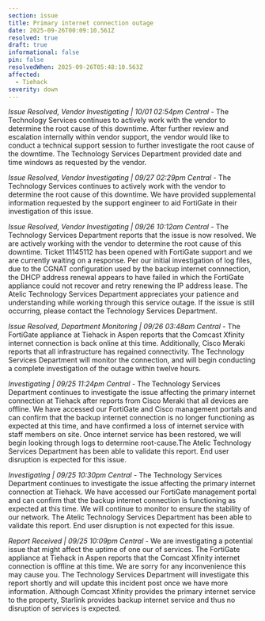 ```yaml
---
section: issue
title: Primary internet connection outage
date: 2025-09-26T00:09:10.561Z
resolved: true
draft: true
informational: false
pin: false
resolvedWhen: 2025-09-26T05:48:10.563Z
affected:
  - Tiehack
severity: down
---
```

*Issue Resolved, Vendor Investigating | 10/01 02:54pm Central* - The Technology Services continues to actively work with the vendor to determine the root cause of this downtime. After further review and escalation internally within vendor support, the vendor would like to conduct a technical support session to further investigate the root cause of the downtime. The Technology Services Department provided date and time windows as requested by the vendor.

*Issue Resolved, Vendor Investigating | 09/27 02:29pm Central* - The Technology Services continues to actively work with the vendor to determine the root cause of this downtime. We have provided supplemental information requested by the support engineer to aid FortiGate in their investigation of this issue.

*Issue Resolved, Vendor Investigating | 09/26 10:12am Central* - The Technology Services Department reports that the issue is now resolved. We are actively working with the vendor to determine the root cause of this downtime. Ticket 11145112 has been opened with FortiGate support and we are currently waiting on a response. Per our initial investigation of log files, due to the CGNAT configuration used by the backup internet connnection, the DHCP address renewal appears to have failed in which the FortiGate appliance could not recover and retry renewing the IP address lease. The Atelic Technology Services Department appreciates your patience and understanding while working through this service outage. If the issue is still occurring, please contact the Technology Services Department.

*Issue Resolved, Department Monitoring | 09/26 03:48am Central* - The FortiGate appliance at Tiehack in Aspen reports that the Comcast Xfinity internet connection is back online at this time. Additionally, Cisco Meraki reports that all infrastructure has regained connectivity. The Technology Services Department will monitor the connection, and will begin conducting a complete investigation of the outage within twelve hours.

*Investigating | 09/25 11:24pm Central* - The Technology Services Department continues to investigate the issue affecting the primary internet connection at Tiehack after reports from Cisco Meraki that all devices are offline. We have accessed our FortiGate and Cisco management portals and can confirm that the backup internet connection is no longer functioning as expected at this time, and have confirmed a loss of internet service with staff members on site. Once internet service has been restored, we will begin looking through logs to determine root-cause.The Atelic Technology Services Department has been able to validate this report. End user disruption is expected for this issue.

*Investigating | 09/25 10:30pm Central* - The Technology Services Department continues to investigate the issue affecting the primary internet connection at Tiehack. We have accessed our FortiGate management portal and can confirm that the backup internet connection is functioning as expected at this time. We will continue to monitor to ensure the stability of our network. The Atelic Technology Services Department has been able to validate this report. End user disruption is not expected for this issue.

*Report Received | 09/25 10:09pm Central* - We are investigating a potential issue that might affect the uptime of one our of services. The FortiGate appliance at Tiehack in Aspen reports that the Comcast Xfinity internet connection is offline at this time. We are sorry for any inconvenience this may cause you. The Technology Services Department will investigate this report shortly and will update this incident post once we have more information. Although Comcast Xfinity provides the primary internet service to the property, Starlink provides backup internet service and thus no disruption of services is expected.